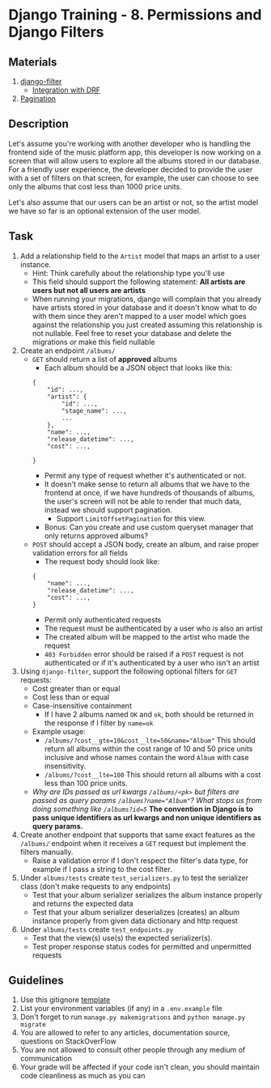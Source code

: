 # Django Training - 8. Permissions and Django Filters

## Materials
1. [django-filter](https://django-filter.readthedocs.io/en/stable/)
    * [Integration with DRF](https://django-filter.readthedocs.io/en/stable/guide/rest_framework.html)
2. [Pagination](https://www.django-rest-framework.org/api-guide/pagination/)

## Description
Let's assume you're working with another developer who is handling the frontend side of the music platform app, this developer is now working on a screen that will allow users to explore all the albums stored in our database. For a friendly user experience, the developer decided to provide the user with a set of filters on that screen, for example, the user can choose to see only the albums that cost less than 1000 price units.

Let's also assume that our users can be an artist or not, so the artist model we have so far is an optional extension of the user model.

## Task
1. Add a relationship field to the `Artist` model that maps an artist to a user instance.
    * Hint: Think carefully about the relationship type you'll use
    * This field should support the following statement: **All artists are users but not all users are artists**
    * When running your migrations, django will complain that you already have artists stored in your database and it doesn't know what to do with them since they aren't mapped to a user model which goes against the relationship you just created assuming this relationship is not nullable. Feel free to reset your database and delete the migrations *or* make this field nullable
2. Create an endpoint `/albums/`
    * `GET` should return a list of **approved** albums
        * Each album should be a JSON object that looks like this:
        ```
        {
            "id": ...,
            "artist": {
                "id": ...,
                "stage_name": ...,
                ...
            },
            "name": ...,
            "release_datetime": ...,
            "cost": ...,            

        }
        ```
        * Permit any type of request whether it's authenticated or not.
        * It doesn't make sense to return all albums that we have to the frontend at once, if we have hundreds of thousands of albums, the user's screen will not be able to render that much data, instead we should support pagination.
            * Support `LimitOffsetPagination` for this view.
        * Bonus: Can you create and use custom queryset manager that only returns approved albums?
    * `POST` should accept a JSON body, create an album, and raise proper validation errors for all fields
        * The request body should look like:
        ```
        {
            "name": ...,
            "release_datetime": ...,
            "cost": ...,
        }
        ```
        * Permit only authenticated requests
        * The request must be authenticated by a user who is also an artist
        * The created album will be mapped to the artist who made the request
        * `403 Forbidden` error should be raised if a `POST` request is not authenticated or if it's authenticated by a user who isn't an artist
3. Using `django-filter`, support the following optional filters for `GET` requests:
    * Cost greater than or equal
    * Cost less than or equal
    * Case-insensitive containment
        * If I have 2 albums named `OK` and `ok`, both should be returned in the response if I filter by `name=ok`
    * Example usage:
        * `/albums/?cost__gte=10&cost__lte=50&name="Album"` This should return all albums within the cost range of 10 and 50 price units inclusive and whose names contain the word `Album` with case insensitivity.
        * `/albums/?cost__lte=100` This should return all albums with a cost less than 100 price units.
    * *Why are IDs passed as url kwargs `/albums/<pk>` but filters are passed as query params `/albums?name="Album"`? What stops us from doing something like `/albums?id=5`* **The convention in Django is to pass unique identifiers as url kwargs and non unique identifiers as query params.**
4. Create another endpoint that supports that same exact features as the `/albums/` endpoint when it receives a `GET` request but implement the filters manually.
    * Raise a validation error if I don't respect the filter's data type, for example if I pass a string to the cost filter.
5. Under `albums/tests` create `test_serializers.py` to test the serializer class (don't make requests to any endpoints)
    * Test that your album serializer serializes the album instance properly and returns the expected data
    * Test that your album serializer deserializes (creates) an album instance properly from given data dictionary and http request
6. Under `albums/tests` create `test_endpoints.py`
    * Test that the view(s) use(s) the expected serializer(s).
    * Test proper response status codes for permitted and unpermitted requests

## Guidelines
1. Use this gitignore [template](https://raw.githubusercontent.com/github/gitignore/master/Python.gitignore)
2. List your environment variables (if any) in a `.env.example` file
3. Don't forget to run `manage.py makemigrations` and `python manage.py migrate`
4. You are allowed to refer to any articles, documentation source, questions on StackOverFlow
5. You are not allowed to consult other people through any medium of communication
6. Your grade will be affected if your code isn't clean, you should maintain code cleanliness as much as you can    